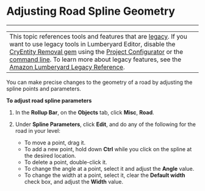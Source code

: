 # Adjusting Road Spline Geometry<a name="terrain-roads-spline-geometry"></a>


****  

|  | 
| --- |
| This topic references tools and features that are [legacy](https://docs.aws.amazon.com/lumberyard/latest/userguide/ly-glos-chap.html#legacy)\. If you want to use legacy tools in Lumberyard Editor, disable the [CryEntity Removal gem](https://docs.aws.amazon.com/lumberyard/latest/userguide/gems-system-cryentity-removal-gem.html) using the [Project Configurator](https://docs.aws.amazon.com/lumberyard/latest/userguide/configurator-intro.html) or the [command line](https://docs.aws.amazon.com/lumberyard/latest/userguide/lmbr-exe.html)\. To learn more about legacy features, see the [Amazon Lumberyard Legacy Reference](https://docs.aws.amazon.com/lumberyard/latest/legacyreference/)\. | 

You can make precise changes to the geometry of a road by adjusting the spline points and parameters\.

**To adjust road spline parameters**

1. In the **Rollup Bar**, on the **Objects** tab, click **Misc**, **Road**\.

1. Under **Spline Parameters**, click **Edit**, and do any of the following for the road in your level:
   + To move a point, drag it\.
   + To add a new point, hold down **Ctrl** while you click on the spline at the desired location\.
   + To delete a point, double\-click it\.
   + To change the angle at a point, select it and adjust the **Angle** value\.
   + To change the width at a point, select it, clear the **Default width** check box, and adjust the **Width** value\.